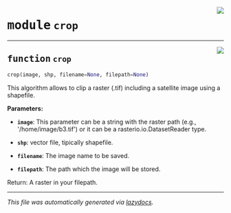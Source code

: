 <!-- markdownlint-disable -->

<a href="..\scikit-eo\crop.py#L0"><img align="right" style="float:right;" src="https://img.shields.io/badge/-source-cccccc?style=flat-square"></a>

# <kbd>module</kbd> `crop`





---

<a href="..\scikit-eo\crop.py#L9"><img align="right" style="float:right;" src="https://img.shields.io/badge/-source-cccccc?style=flat-square"></a>

## <kbd>function</kbd> `crop`

```python
crop(image, shp, filename=None, filepath=None)
```

This algorithm allows to clip a raster (.tif) including a satellite image using a shapefile. 



**Parameters:**
  


 - <b>`image`</b>:  This parameter can be a string with the raster path (e.g., '/home/image/b3.tif') or it can be a rasterio.io.DatasetReader type. 


 - <b>`shp`</b>:  vector file, tipically shapefile. 


 - <b>`filename`</b>:  The image name to be saved. 


 - <b>`filepath`</b>:  The path which the image will be stored. 

Return: A raster in your filepath. 




---

_This file was automatically generated via [lazydocs](https://github.com/ml-tooling/lazydocs)._
